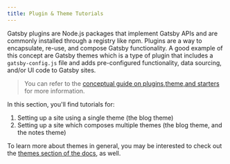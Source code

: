 ```yaml
---
title: Plugin & Theme Tutorials
---
```


Gatsby plugins are Node.js packages that implement Gatsby APIs and are commonly installed through a registry like npm. Plugins are a way to encapsulate, re-use, and compose Gatsby functionality. A good example of this concept are Gatsby themes which is a type of plugin that includes a `gatsby-config.js` file and adds pre-configured functionality, data sourcing, and/or UI code to Gatsby sites.

> You can refer to the [conceptual guide on plugins,theme,and starters](/docs/plugins-themes-and-starters/) for more information.

In this section, you'll find tutorials for:

1. Setting up a site using a single theme (the blog theme)
2. Setting up a site which composes multiple themes (the blog theme, and the notes theme)

To learn more about themes in general, you may be interested to check out the [themes section of the docs](/docs/themes), as well.

<GuideList slug={props.slug} />
